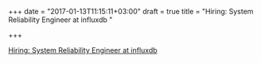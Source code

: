+++
date = "2017-01-13T11:15:11+03:00"
draft = true
title = "Hiring: System Reliability Engineer at influxdb "

+++

<p><a href="https://boards.greenhouse.io/influxdb/jobs/520722">Hiring: System Reliability Engineer at influxdb </a></p>
